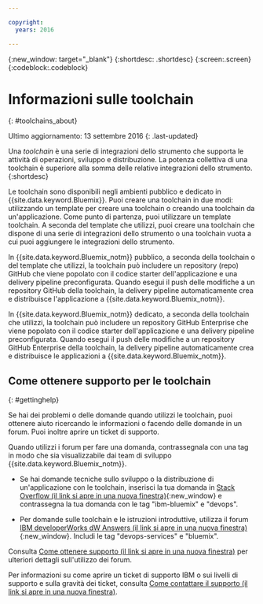 ```yaml
---

copyright:
  years: 2016

---
```


{:new_window: target="_blank"}
{:shortdesc: .shortdesc}
{:screen:.screen}
{:codeblock:.codeblock}


# Informazioni sulle toolchain    
{: #toolchains_about}  

Ultimo aggiornamento: 13 settembre 2016
{: .last-updated}

Una *toolchain* è una serie di integrazioni dello strumento che supporta le attività di operazioni, sviluppo e distribuzione. La potenza collettiva di una toolchain è superiore alla somma delle relative integrazioni dello strumento.    
{:shortdesc}

Le toolchain sono disponibili negli ambienti pubblico e dedicato in {{site.data.keyword.Bluemix}}. Puoi creare una toolchain in due modi: utilizzando un template per creare una toolchain o creando una toolchain da un'applicazione. Come punto di partenza, puoi utilizzare un template toolchain. A seconda del template che utilizzi, puoi creare una toolchain che dispone di una serie di integrazioni dello strumento o una toolchain vuota a cui puoi aggiungere le integrazioni dello strumento.

In {{site.data.keyword.Bluemix_notm}} pubblico, a seconda della toolchain o del template che utilizzi, la toolchain può includere un repository (repo) GitHub che viene popolato con il codice starter dell'applicazione e una delivery pipeline preconfigurata. Quando esegui il push delle modifiche a un repository GitHub della toolchain, la delivery pipeline automaticamente crea e distribuisce l'applicazione a {{site.data.keyword.Bluemix_notm}}. 

In {{site.data.keyword.Bluemix_notm}} dedicato, a seconda della toolchain che utilizzi, la toolchain può includere un repository GitHub Enterprise che viene popolato con il codice starter dell'applicazione e una delivery pipeline preconfigurata. Quando esegui il push delle modifiche a un repository GitHub Enterprise della toolchain, la delivery pipeline automaticamente crea e distribuisce le applicazioni a {{site.data.keyword.Bluemix_notm}}.

## Come ottenere supporto per le toolchain 
{: #gettinghelp}

Se hai dei problemi o delle domande quando utilizzi le toolchain, puoi ottenere aiuto ricercando le informazioni o facendo delle domande in un forum. Puoi inoltre aprire un ticket di supporto. 

Quando utilizzi i forum per fare una domanda, contrassegnala con una tag in modo che sia visualizzabile dai team di sviluppo {{site.data.keyword.Bluemix_notm}}.

* Se hai domande tecniche sullo sviluppo o la distribuzione di un'applicazione con le toolchain, inserisci la tua domanda in
[Stack Overflow (il link si apre in una nuova finestra)](http://stackoverflow.com/search?q=devops+ibm-bluemix){:new_window}
e contrassegna la tua domanda con le tag "ibm-bluemix" e "devops".

* Per domande sulle toolchain e le istruzioni introduttive, utilizza il forum [IBM developerWorks dW Answers (il link si apre in una nuova finestra)](https://developer.ibm.com/answers/topics/devops-services/?smartspace=bluemix){:new_window}. Includi le tag  "devops-services" e "bluemix".

Consulta [Come ottenere supporto (il link si apre in una nuova finestra)](https://www.{DomainName}/docs/support/index.html#getting-help) per ulteriori dettagli sull'utilizzo dei forum.

Per informazioni su come aprire un ticket di supporto IBM o sui livelli di supporto e sulla gravità dei ticket, consulta [Come contattare il supporto (il link si apre in una nuova finestra)](https://www.{DomainName}/docs/support/index.html#contacting-support).
